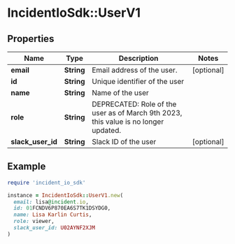 # IncidentIoSdk::UserV1

## Properties

| Name | Type | Description | Notes |
| ---- | ---- | ----------- | ----- |
| **email** | **String** | Email address of the user. | [optional] |
| **id** | **String** | Unique identifier of the user |  |
| **name** | **String** | Name of the user |  |
| **role** | **String** | DEPRECATED: Role of the user as of March 9th 2023, this value is no longer updated. |  |
| **slack_user_id** | **String** | Slack ID of the user | [optional] |

## Example

```ruby
require 'incident_io_sdk'

instance = IncidentIoSdk::UserV1.new(
  email: lisa@incident.io,
  id: 01FCNDV6P870EA6S7TK1DSYDG0,
  name: Lisa Karlin Curtis,
  role: viewer,
  slack_user_id: U02AYNF2XJM
)
```

